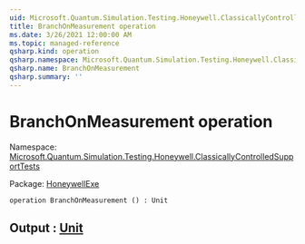 ```yaml
---
uid: Microsoft.Quantum.Simulation.Testing.Honeywell.ClassicallyControlledSupportTests.BranchOnMeasurement
title: BranchOnMeasurement operation
ms.date: 3/26/2021 12:00:00 AM
ms.topic: managed-reference
qsharp.kind: operation
qsharp.namespace: Microsoft.Quantum.Simulation.Testing.Honeywell.ClassicallyControlledSupportTests
qsharp.name: BranchOnMeasurement
qsharp.summary: ''
---
```


# BranchOnMeasurement operation

Namespace: [Microsoft.Quantum.Simulation.Testing.Honeywell.ClassicallyControlledSupportTests](xref:Microsoft.Quantum.Simulation.Testing.Honeywell.ClassicallyControlledSupportTests)

Package: [HoneywellExe](https://nuget.org/packages/HoneywellExe)




```qsharp
operation BranchOnMeasurement () : Unit
```


## Output : [Unit](xref:microsoft.quantum.lang-ref.unit)

